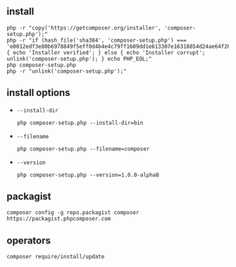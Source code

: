 ## install

```
php -r "copy('https://getcomposer.org/installer', 'composer-setup.php');"
php -r "if (hash_file('sha384', 'composer-setup.php') === 'e0012edf3e80b6978849f5eff0d4b4e4c79ff1609dd1e613307e16318854d24ae64f26d17af3ef0bf7cfb710ca74755a') { echo 'Installer verified'; } else { echo 'Installer corrupt'; unlink('composer-setup.php'); } echo PHP_EOL;"
php composer-setup.php
php -r "unlink('composer-setup.php');"
```

## install options

- `--install-dir`

  ```
  php composer-setup.php --install-dir=bin
  ```
  
- `--filename`

  ```
  php composer-setup.php --filename=composer
  ```
  
- `--version`

  ```
  php composer-setup.php --version=1.0.0-alpha8
  ```
  
## packagist

```
composer config -g repo.packagist composer https://packagist.phpcomposer.com
```

## operators

```
composer require/install/update 
```
